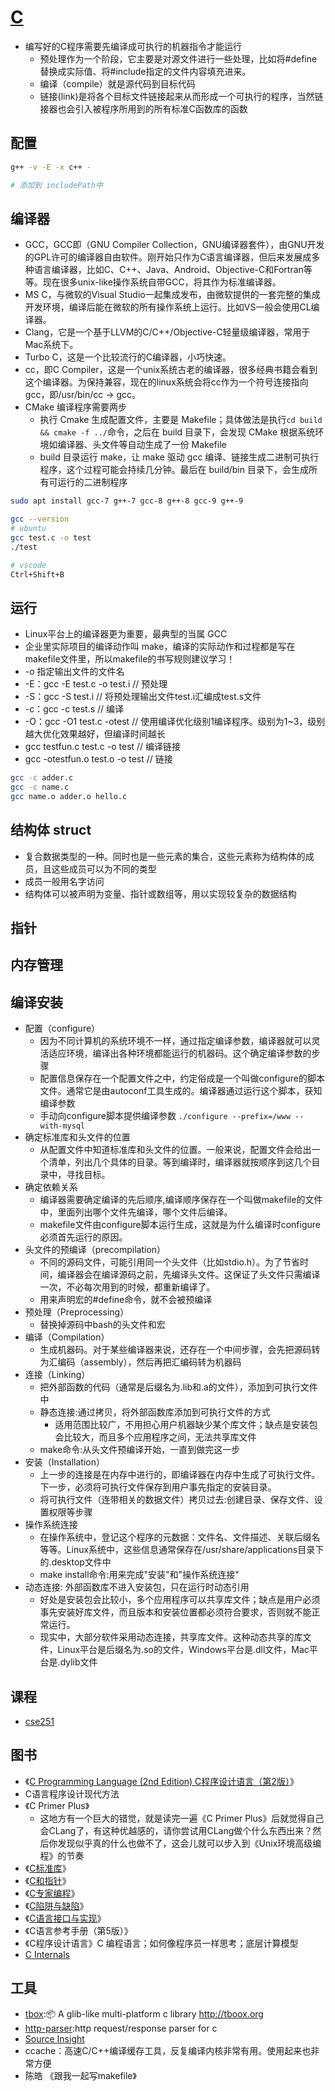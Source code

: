 # [C](link)

* 编写好的C程序需要先编译成可执行的机器指令才能运行
  - 预处理作为一个阶段，它主要是对源文件进行一些处理，比如将#define替换成实际值、将#include指定的文件内容填充进来。
  - 编译（compile）就是源代码到目标代码
  - 链接(link)是将各个目标文件链接起来从而形成一个可执行的程序，当然链接器也会引入被程序所用到的所有标准C函数库的函数

## 配置


```sh
g++ -v -E -x c++ -

# 添加到 includePath中
```

## 编译器

* GCC，GCC即（GNU Compiler Collection，GNU编译器套件），由GNU开发的GPL许可的编译器自由软件。刚开始只作为C语言编译器，但后来发展成多种语言编译器，比如C、C++、Java、Android、Objective-C和Fortran等等。现在很多unix-like操作系统自带GCC，将其作为标准编译器。
* MS C，与微软的Visual Studio一起集成发布，由微软提供的一套完整的集成开发环境，编译后能在微软的所有操作系统上运行。比如VS一般会使用CL编译器。
* Clang，它是一个基于LLVM的C/C++/Objective-C轻量级编译器，常用于Mac系统下。
* Turbo C，这是一个比较流行的C编译器，小巧快速。
* cc，即C Compiler，这是一个unix系统古老的编译器，很多经典书籍会看到这个编译器。为保持兼容，现在的linux系统会将cc作为一个符号连接指向gcc，即/usr/bin/cc -> gcc。
* CMake 编译程序需要两步
  - 执行 Cmake 生成配置文件，主要是 Makefile；具体做法是执行`cd build && cmake -f ../`命令，之后在 build 目录下，会发现 CMake 根据系统环境如编译器、头文件等自动生成了一份 Makefile
  - build 目录运行 make，让 make 驱动 gcc 编译、链接生成二进制可执行程序，这个过程可能会持续几分钟。最后在 build/bin 目录下，会生成所有可运行的二进制程序

```sh
sudo apt install gcc-7 g++-7 gcc-8 g++-8 gcc-9 g++-9

gcc --version
# ubuntu
gcc test.c -o test
./test

# vscode
Ctrl+Shift+B
```

## 运行

* Linux平台上的编译器更为重要，最典型的当属 GCC
* 企业里实际项目的编译动作叫 make，编译的实际动作和过程都是写在 makefile文件里，所以makefile的书写规则建议学习！
* -o 指定输出文件的文件名
* -E：gcc -E test.c -o test.i  // 预处理
* -S：gcc -S test.i  // 将预处理输出文件test.i汇编成test.s文件
* -c：gcc -c test.s  // 编译
* -O：gcc -O1 test.c -otest // 使用编译优化级别1编译程序。级别为1~3，级别越大优化效果越好，但编译时间越长
* gcc testfun.c test.c -o test // 编译链接
* gcc -otestfun.o test.o -o test // 链接

```sh
gcc -c adder.c
gcc -c name.c
gcc name.o adder.o hello.c
```

## 结构体 struct

* 复合数据类型的一种。同时也是一些元素的集合，这些元素称为结构体的成员，且这些成员可以为不同的类型
* 成员一般用名字访问
* 结构体可以被声明为变量、指针或数组等，用以实现较复杂的数据结构

## 指针

## 内存管理

## 编译安装

* 配置（configure）
  - 因为不同计算机的系统环境不一样，通过指定编译参数，编译器就可以灵活适应环境，编译出各种环境都能运行的机器码。这个确定编译参数的步骤
  - 配置信息保存在一个配置文件之中，约定俗成是一个叫做configure的脚本文件。通常它是由autoconf工具生成的。编译器通过运行这个脚本，获知编译参数
  - 手动向configure脚本提供编译参数 `./configure --prefix=/www --with-mysql`
* 确定标准库和头文件的位置
  - 从配置文件中知道标准库和头文件的位置。一般来说，配置文件会给出一个清单，列出几个具体的目录。等到编译时，编译器就按顺序到这几个目录中，寻找目标。
* 确定依赖关系
  - 编译器需要确定编译的先后顺序,编译顺序保存在一个叫做makefile的文件中，里面列出哪个文件先编译，哪个文件后编译。
  - makefile文件由configure脚本运行生成，这就是为什么编译时configure必须首先运行的原因。
* 头文件的预编译（precompilation）
  - 不同的源码文件，可能引用同一个头文件（比如stdio.h）。为了节省时间，编译器会在编译源码之前，先编译头文件。这保证了头文件只需编译一次，不必每次用到的时候，都重新编译了。
  - 用来声明宏的#define命令，就不会被预编译
* 预处理（Preprocessing）
  - 替换掉源码中bash的头文件和宏
* 编译（Compilation）
  - 生成机器码。对于某些编译器来说，还存在一个中间步骤，会先把源码转为汇编码（assembly），然后再把汇编码转为机器码
* 连接（Linking）
  - 把外部函数的代码（通常是后缀名为.lib和.a的文件），添加到可执行文件中
  - 静态连接:通过拷贝，将外部函数库添加到可执行文件的方式
    + 适用范围比较广，不用担心用户机器缺少某个库文件；缺点是安装包会比较大，而且多个应用程序之间，无法共享库文件
  - make命令:从头文件预编译开始，一直到做完这一步
* 安装（Installation）
  - 上一步的连接是在内存中进行的，即编译器在内存中生成了可执行文件。下一步，必须将可执行文件保存到用户事先指定的安装目录。
  - 将可执行文件（连带相关的数据文件）拷贝过去:创建目录、保存文件、设置权限等步骤
* 操作系统连接
  - 在操作系统中，登记这个程序的元数据：文件名、文件描述、关联后缀名等等。Linux系统中，这些信息通常保存在/usr/share/applications目录下的.desktop文件中
  - make install命令:用来完成"安装"和"操作系统连接"
* 动态连接: 外部函数库不进入安装包，只在运行时动态引用
  - 好处是安装包会比较小，多个应用程序可以共享库文件；缺点是用户必须事先安装好库文件，而且版本和安装位置都必须符合要求，否则就不能正常运行。
  - 现实中，大部分软件采用动态连接，共享库文件。这种动态共享的库文件，Linux平台是后缀名为.so的文件，Windows平台是.dll文件，Mac平台是.dylib文件

## 课程

* [cse251](http://cse.msu.edu/~cse251/)

## 图书

* 《[C Programming Language (2nd Edition) C程序设计语言（第2版）](https://www.amazon.cn/gp/product/B0011425T8)》
* C语言程序设计现代方法
* 《C Primer Plus》
  - 这地方有一个巨大的错觉，就是读完一遍《C Primer Plus》后就觉得自己会CLang了，有这种优越感的，请你尝试用CLang做个什么东西出来？然后你发现似乎真的什么也做不了，这会儿就可以步入到《Unix环境高级编程》的节奏
* 《[C标准库](https://www.amazon.cn/gp/product/B00IZW4DK8)》
* 《[C和指针](https://www.amazon.cn/gp/product/B00163LU68)》
* 《[C专家编程](https://www.amazon.cn/gp/product/B0012NIW9K)》
* 《[C陷阱与缺陷](https://www.amazon.cn/gp/product/B0012UMPBY)》
* 《[C语言接口与实现](https://www.amazon.cn/gp/product/B01D10NSCM)》
* 《C语言参考手册（第5版）》
* 《C程序设计语言》C 编程语言；如何像程序员一样思考；底层计算模型
* [C Internals](http://www.avabodh.com/cin/cin.html)

## 工具

* [tbox](https://github.com/tboox/tbox):📦 A glib-like multi-platform c library <http://tboox.org>
* [http-parser](nodejs/http-parser):http request/response parser for c
* [Source Insight](https://www.sourceinsight.com/)
* ccache：高速C/C++编译缓存工具，反复编译内核非常有用。使用起来也非常方便
* 陈皓 《跟我一起写makefile》
